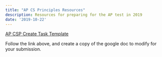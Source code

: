 ```yaml
---
title: "AP CS Principles Resources"
description: Resources for preparing for the AP test in 2019
date: '2019-10-22'
---
```


[AP CSP Create Task Template](https://docs.google.com/document/d/1olBPv7hDjtKNsTuTXCfGR9-MiUq7E4Rw6u8gzCbKq0w/edit)

Follow the link above, and create a copy of the google doc to modify for your submission. 